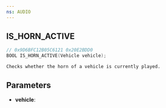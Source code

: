 ```yaml
---
ns: AUDIO
---
```

## IS_HORN_ACTIVE

```c
// 0x9D6BFC12B05C6121 0x20E2BDD0
BOOL IS_HORN_ACTIVE(Vehicle vehicle);
```

```
Checks whether the horn of a vehicle is currently played.
```

## Parameters
* **vehicle**:
